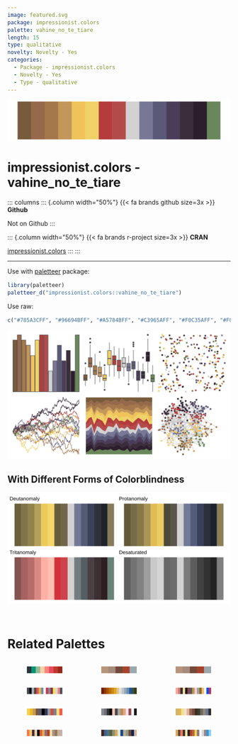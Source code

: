 ```yaml
---
image: featured.svg
package: impressionist.colors
palette: vahine_no_te_tiare
length: 15
type: qualitative
novelty: Novelty - Yes
categories:
  - Package - impressionist.colors
  - Novelty - Yes
  - Type - qualitative
---
```


![](featured.svg)

# impressionist.colors - vahine_no_te_tiare 

::: columns
::: {.column width="50%"}
{{< fa brands github size=3x >}}
**Github**

Not on Github
:::

::: {.column width="50%"}
{{< fa brands r-project size=3x >}}
**CRAN**

[impressionist.colors](https://CRAN.R-project.org/package=impressionist.colors)
:::
:::

<hr> 

Use with [paletteer](https://emilhvitfeldt.github.io/paletteer/) package:

```r
library(paletteer)
paletteer_d("impressionist.colors::vahine_no_te_tiare")
```

Use raw:

```r
c("#785A3CFF", "#96694BFF", "#A5784BFF", "#C3965AFF", "#F0C35AFF", "#F0D269FF", "#B43C3CFF", "#B44B4BFF", "#D2D2D2FF", "#787896FF", "#5A5A78FF", "#4B3C5AFF", "#3C2D3CFF", "#2D1E2DFF", "#69875AFF")
``` 

![](examples.png) <br>

## With Different Forms of Colorblindness

![](colorblind.svg) 

<br>

# Related Palettes

<div class="list" style="display: grid; grid-template-columns: auto auto auto;"> <figure class="figure">
<a href="../../awtools/a_palette/"> <img src="../../awtools/a_palette/featured.svg" style="width: 100%;" class="figure-img"></a>
</figure> <figure class="figure">
<a href="../../ButterflyColors/hamadryas_feronia/"> <img src="../../ButterflyColors/hamadryas_feronia/featured.svg" style="width: 100%;" class="figure-img"></a>
</figure> <figure class="figure">
<a href="../../ButterflyColors/hamadryas_feronia/"> <img src="../../ButterflyColors/hamadryas_feronia/featured.svg" style="width: 100%;" class="figure-img"></a>
</figure> <figure class="figure">
<a href="../../palettetown/volbeat/"> <img src="../../palettetown/volbeat/featured.svg" style="width: 100%;" class="figure-img"></a>
</figure> <figure class="figure">
<a href="../../ochRe/olsen_seq/"> <img src="../../ochRe/olsen_seq/featured.svg" style="width: 100%;" class="figure-img"></a>
</figure> <figure class="figure">
<a href="../../palettetown/miltank/"> <img src="../../palettetown/miltank/featured.svg" style="width: 100%;" class="figure-img"></a>
</figure> <figure class="figure">
<a href="../../palettetown/makuhita/"> <img src="../../palettetown/makuhita/featured.svg" style="width: 100%;" class="figure-img"></a>
</figure> <figure class="figure">
<a href="../../palettetown/spoink/"> <img src="../../palettetown/spoink/featured.svg" style="width: 100%;" class="figure-img"></a>
</figure> <figure class="figure">
<a href="../../impressionist.colors/le_dejeuner_des_canotiers/"> <img src="../../impressionist.colors/le_dejeuner_des_canotiers/featured.svg" style="width: 100%;" class="figure-img"></a>
</figure> <figure class="figure">
<a href="../../palettetown/blaziken/"> <img src="../../palettetown/blaziken/featured.svg" style="width: 100%;" class="figure-img"></a>
</figure> <figure class="figure">
<a href="../../dutchmasters/milkmaid/"> <img src="../../dutchmasters/milkmaid/featured.svg" style="width: 100%;" class="figure-img"></a>
</figure> <figure class="figure">
<a href="../../palettetown/snorunt/"> <img src="../../palettetown/snorunt/featured.svg" style="width: 100%;" class="figure-img"></a>
</figure> 
</div>
